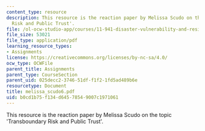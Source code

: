 ```yaml
---
content_type: resource
description: This resource is the reaction paper by Melissa Scudo on the topic 'Transboundary
  Risk and Public Trust'.
file: /ol-ocw-studio-app/courses/11-941-disaster-vulnerability-and-resilience-spring-2005/b0cd1b75f134d64578549007c1971061_melissa_scudo6.pdf
file_size: 53021
file_type: application/pdf
learning_resource_types:
- Assignments
license: https://creativecommons.org/licenses/by-nc-sa/4.0/
ocw_type: OCWFile
parent_title: Assignments
parent_type: CourseSection
parent_uid: 025decc2-3746-51df-f1f2-1fd5ad489b6e
resourcetype: Document
title: melissa_scudo6.pdf
uid: b0cd1b75-f134-d645-7854-9007c1971061
---
```

This resource is the reaction paper by Melissa Scudo on the topic 'Transboundary Risk and Public Trust'.
